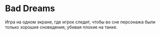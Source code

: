 # Bad Dreams

Игра на одном экране, где игрок следит, чтобы во сне персонажа были только хорошие сноведения, убивая плохие на танке.
